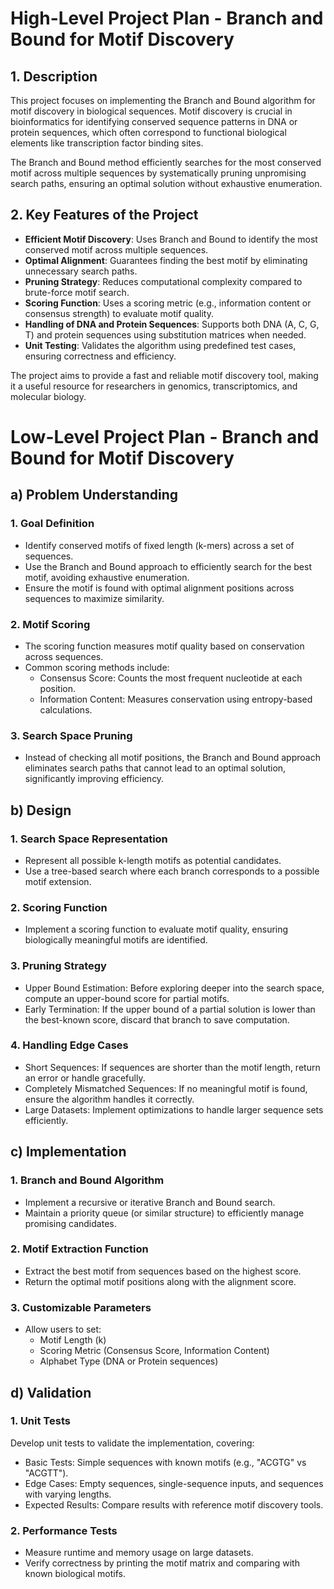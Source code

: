 # High-Level Project Plan - Branch and Bound for Motif Discovery
## 1. Description

This project focuses on implementing the Branch and Bound algorithm for motif discovery in biological sequences. Motif discovery is crucial in bioinformatics for identifying conserved sequence patterns in DNA or protein sequences, which often correspond to functional biological elements like transcription factor binding sites.

The Branch and Bound method efficiently searches for the most conserved motif across multiple sequences by systematically pruning unpromising search paths, ensuring an optimal solution without exhaustive enumeration.

## 2. Key Features of the Project

- **Efficient Motif Discovery**: Uses Branch and Bound to identify the most conserved motif across multiple sequences.
- **Optimal Alignment**: Guarantees finding the best motif by eliminating unnecessary search paths.
- **Pruning Strategy**: Reduces computational complexity compared to brute-force motif search.
- **Scoring Function**: Uses a scoring metric (e.g., information content or consensus strength) to evaluate motif quality.
- **Handling of DNA and Protein Sequences**: Supports both DNA (A, C, G, T) and protein sequences using substitution matrices when needed.
- **Unit Testing**: Validates the algorithm using predefined test cases, ensuring correctness and efficiency.

The project aims to provide a fast and reliable motif discovery tool, making it a useful resource for researchers in genomics, transcriptomics, and molecular biology.

# Low-Level Project Plan - Branch and Bound for Motif Discovery
## a) Problem Understanding
### 1. Goal Definition

- Identify conserved motifs of fixed length (k-mers) across a set of sequences.
- Use the Branch and Bound approach to efficiently search for the best motif, avoiding exhaustive enumeration.
- Ensure the motif is found with optimal alignment positions across sequences to maximize similarity.

### 2. Motif Scoring

- The scoring function measures motif quality based on conservation across sequences.
- Common scoring methods include:
    - Consensus Score: Counts the most frequent nucleotide at each position.
    - Information Content: Measures conservation using entropy-based calculations.

### 3. Search Space Pruning

- Instead of checking all motif positions, the Branch and Bound approach eliminates search paths that cannot lead to an optimal solution, significantly improving efficiency.

## b) Design
### 1. Search Space Representation

- Represent all possible k-length motifs as potential candidates.
- Use a tree-based search where each branch corresponds to a possible motif extension.

### 2. Scoring Function

- Implement a scoring function to evaluate motif quality, ensuring biologically meaningful motifs are identified.

### 3. Pruning Strategy

- Upper Bound Estimation: Before exploring deeper into the search space, compute an upper-bound score for partial motifs.
- Early Termination: If the upper bound of a partial solution is lower than the best-known score, discard that branch to save computation.

### 4. Handling Edge Cases

- Short Sequences: If sequences are shorter than the motif length, return an error or handle gracefully.
- Completely Mismatched Sequences: If no meaningful motif is found, ensure the algorithm handles it correctly.
- Large Datasets: Implement optimizations to handle larger sequence sets efficiently.

## c) Implementation
### 1. Branch and Bound Algorithm

- Implement a recursive or iterative Branch and Bound search.
- Maintain a priority queue (or similar structure) to efficiently manage promising candidates.

### 2. Motif Extraction Function

- Extract the best motif from sequences based on the highest score.
- Return the optimal motif positions along with the alignment score.

### 3. Customizable Parameters

- Allow users to set:
    - Motif Length (k)
    - Scoring Metric (Consensus Score, Information Content)
    - Alphabet Type (DNA or Protein sequences)

## d) Validation
### 1. Unit Tests

Develop unit tests to validate the implementation, covering:

- Basic Tests: Simple sequences with known motifs (e.g., "ACGTG" vs "ACGTT").
- Edge Cases: Empty sequences, single-sequence inputs, and sequences with varying lengths.
- Expected Results: Compare results with reference motif discovery tools.

### 2. Performance Tests

- Measure runtime and memory usage on large datasets.
- Verify correctness by printing the motif matrix and comparing with known biological motifs.